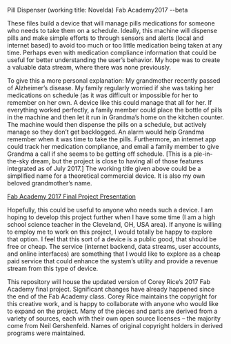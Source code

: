 Pill Dispenser (working title: Novelda)
Fab Academy2017 --beta

These files build a device that will manage pills medications for someone who needs to take them on a schedule. Ideally, this machine will dispense pills and make simple efforts to through sensors and alerts (local and internet based) to avoid too much or too little medication being taken at any time. Perhaps even with medication compliance information that could be useful for better understanding the user’s behavior. My hope was to create a valuable data stream, where there was none previously. 

To give this a more personal explanation: My grandmother recently passed of Alzheimer’s disease. My family regularly worried if she was taking her medications on schedule (as it was difficult or impossible for her to remember on her own. A device like this could manage that all for her. If everything worked perfectly, a family member could place the bottle of pills in the machine and then let it run in Grandma’s home on the kitchen counter. The machine would then dispense the pills on a schedule, but actively manage so they don’t get backlogged. An alarm would help Grandma remember when it was time to take the pills. Furthermore, an internet app could track her medication compliance, and email a family member to give Grandma a call if she seems to be getting off schedule. [This is a pie-in-the-sky dream, but the project is close to having all of those features integrated as of July 2017.] The working title given above could be a simplified name for a theoretical commercial device. It is also my own beloved grandmother’s name. 

<a href='https://youtu.be/coTj5rTIzWQ'>Fab Academy 2017 Final Project Presentation</a>

Hopefully, this could be useful to anyone who needs such a device. I am hoping to develop this project further when I have some time (I am a high school science teacher in the Cleveland, OH, USA area). If anyone is willing to employ me to work on this project, I would totally be happy to explore that option. I feel that this sort of a device is a public good, that should be free or cheap. The service (internet backend, data streams, user accounts, and online interfaces) are something that I would like to explore as a cheap paid service that could enhance the system’s utility and provide a revenue stream from this type of device. 

This repository will house the updated version of Corey Rice’s 2017 Fab Academy final project. Significant changes have already happened since the end of the Fab Academy class. Corey Rice maintains the copyright for this creative work, and is happy to collaborate with anyone who would like to expand on the project. Many of the pieces and parts are derived from a variety of sources, each with their own open source licenses – the majority come from Neil Gershenfeld. Names of original copyright holders in derived programs were maintained. 




